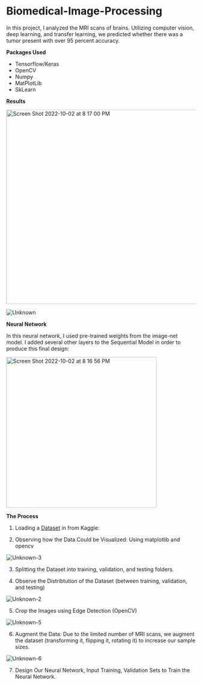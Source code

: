 # Biomedical-Image-Processing

In this project, I analyzed the MRI scans of brains. Utilizing computer vision, deep learning, and transfer learning, we predicted whether there was a tumor present with over 95 percent accuracy.

**Packages Used**

- Tensorflow/Keras
- OpenCV
- Numpy
- MatPlotLib
- SkLearn

**Results**

<img width="516" alt="Screen Shot 2022-10-02 at 8 17 00 PM" src="https://user-images.githubusercontent.com/47287313/193498021-36ed47eb-e282-449c-bd42-9786ab8f4495.png">


![Unknown](https://user-images.githubusercontent.com/47287313/193498167-5cdffb1e-7175-4408-9509-34c0630b04fe.png)


**Neural Network**

In this neural network, I used pre-trained weights from the image-net model. I added several other layers to the Sequential Model in order to produce this final design:

<img width="400" alt="Screen Shot 2022-10-02 at 8 16 56 PM" src="https://user-images.githubusercontent.com/47287313/193498054-3e22b7a4-077a-4405-9065-99a250f41a12.png">

**The Process**

1. Loading a [Dataset](https://www.kaggle.com/datasets/abhranta/brain-tumor-detection-mri) in from Kaggle: 

2. Observing how the Data Could be Visualized: Using matplotlib and opencv

![Unknown-3](https://user-images.githubusercontent.com/47287313/193497849-5017ea1f-99b9-4918-9bc9-24f53ef0e733.png)

3. Splitting the Dataset into training, validation, and testing folders.

4. Observe the Distribtution of the Dataset (between training, validation, and testing)

![Unknown-2](https://user-images.githubusercontent.com/47287313/193497869-f7421498-62df-4367-b605-43bf8d993cd7.png)

5. Crop the Images using Edge Detection (OpenCV) 

![Unknown-5](https://user-images.githubusercontent.com/47287313/193498558-2c5929cd-7a85-443d-8c10-5dce66f3fcd3.png)

6. Augment the Data: Due to the limited number of MRI scans, we augment the dataset (transforming it, flipping it, rotating it) to increase our sample sizes.

![Unknown-6](https://user-images.githubusercontent.com/47287313/193498821-a724f081-df15-49d0-80fb-af357531052e.png)

7. Design Our Neural Network, Input Training, Validation Sets to Train the Neural Network. 

